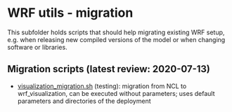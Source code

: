 # WRF utils - migration
This subfolder holds scripts that should help migrating existing WRF setup,
e.g. when releasing new compiled versions of the model or when changing
software or libraries.

## Migration scripts (latest review: 2020-07-13)
* [visualization_migration.sh](./visualization_migration.sh) (testing): 
  migration from NCL to wrf_visualization, can be executed without parameters;
  uses default parameters and directories of the deployment
